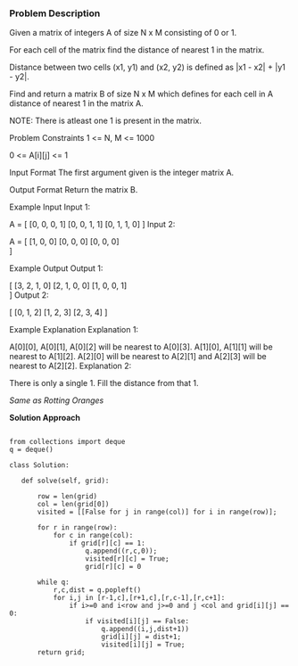 ### Problem Description

Given a matrix of integers A of size N x M consisting of 0 or 1.

For each cell of the matrix find the distance of nearest 1 in the matrix.

Distance between two cells (x1, y1) and (x2, y2) is defined as |x1 - x2| + |y1 - y2|.

Find and return a matrix B of size N x M which defines for each cell in A distance of nearest 1 in the matrix A.

NOTE: There is atleast one 1 is present in the matrix.



Problem Constraints
1 <= N, M <= 1000

0 <= A[i][j] <= 1



Input Format
The first argument given is the integer matrix A.



Output Format
Return the matrix B.



Example Input
Input 1:

 A = [
       [0, 0, 0, 1]
       [0, 0, 1, 1] 
       [0, 1, 1, 0]
     ]
Input 2:

 A = [
       [1, 0, 0]
       [0, 0, 0]
       [0, 0, 0]  
     ]


Example Output
Output 1:

 [ 
   [3, 2, 1, 0]
   [2, 1, 0, 0]
   [1, 0, 0, 1]   
 ]
Output 2:

 [
   [0, 1, 2]
   [1, 2, 3]
   [2, 3, 4] 
 ]


Example Explanation
Explanation 1:

 A[0][0], A[0][1], A[0][2] will be nearest to A[0][3].
 A[1][0], A[1][1] will be nearest to A[1][2].
 A[2][0] will be nearest to A[2][1] and A[2][3] will be nearest to A[2][2].
Explanation 2:

 There is only a single 1. Fill the distance from that 1.
 
 
 *Same as Rotting Oranges*
 
 **Solution Approach**
 
 ```
 
from collections import deque
q = deque()

class Solution:

    def solve(self, grid):

        row = len(grid)
        col = len(grid[0])
        visited = [[False for j in range(col)] for i in range(row)];
        
        for r in range(row):
            for c in range(col):
                if grid[r][c] == 1: 
                    q.append((r,c,0));
                    visited[r][c] = True;
                    grid[r][c] = 0

        while q:
            r,c,dist = q.popleft()
            for i,j in [r-1,c],[r+1,c],[r,c-1],[r,c+1]:
                if i>=0 and i<row and j>=0 and j <col and grid[i][j] == 0:
                    if visited[i][j] == False:
                        q.append((i,j,dist+1))
                        grid[i][j] = dist+1;
                        visited[i][j] = True;
        return grid;
 
 
 ```
